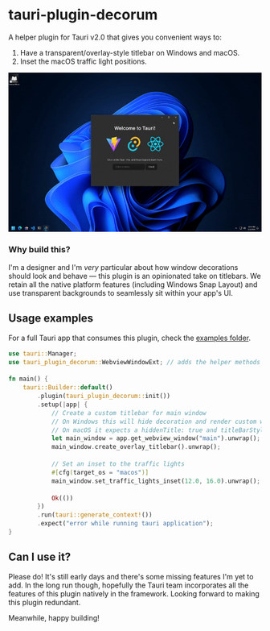 # tauri-plugin-decorum

A helper plugin for Tauri v2.0 that gives you convenient ways to:

1. Have a transparent/overlay-style titlebar on Windows and macOS.
2. Inset the macOS traffic light positions.

![demo](./wheeee.gif)

### Why build this?

I'm a designer and I'm _very_ particular about how window decorations should look and behave — this plugin is an opinionated take on titlebars. We retain all the native platform features (including Windows Snap Layout) and use transparent backgrounds to seamlessly sit within your app's UI.

## Usage examples

For a full Tauri app that consumes this plugin, check the [examples folder](examples/tauri-app/).

```rust
use tauri::Manager;
use tauri_plugin_decorum::WebviewWindowExt; // adds the helper methods to WebviewWindow

fn main() {
	tauri::Builder::default()
		.plugin(tauri_plugin_decorum::init())
		.setup(|app| {
			// Create a custom titlebar for main window
			// On Windows this will hide decoration and render custom window controls
			// On macOS it expects a hiddenTitle: true and titleBarStyle: overlay
			let main_window = app.get_webview_window("main").unwrap();
			main_window.create_overlay_titlebar().unwrap();

			// Set an inset to the traffic lights
			#[cfg(target_os = "macos")]
			main_window.set_traffic_lights_inset(12.0, 16.0).unwrap();

			Ok(())
		})
		.run(tauri::generate_context!())
		.expect("error while running tauri application");
}
```

## Can I use it?

Please do! It's still early days and there's some missing features I'm yet to add. In the long run though, hopefully the Tauri team incorporates all the features of this plugin natively in the framework. Looking forward to making this plugin redundant.

Meanwhile, happy building!
